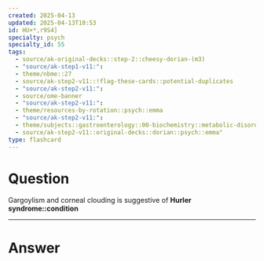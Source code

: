 ```yaml
---
created: 2025-04-13
updated: 2025-04-13T10:53
id: HU+*,r9S4]
specialty: psych
specialty_id: 55
tags:
  - source/ak-original-decks::step-2::cheesy-dorian-(m3)
  - "source/ak-step1-v11:": 
  - theme/nbme::27
  - source/ak-step2-v11::!flag-these-cards::potential-duplicates
  - "source/ak-step2-v11:": 
  - source/ome-banner
  - "source/ak-step2-v11:": 
  - theme/resources-by-rotation::psych::emma
  - "source/ak-step2-v11:": 
  - theme/subjects::gastroenterology::00-biochemistry::metabolic-disorders::lysosomal-storage-disease::hurler
  - source/ak-step2-v11::original-decks::dorian::psych::emma"
type: flashcard
---
```


# Question
Gargoylism and corneal clouding is suggestive of **Hurler syndrome::condition**

---

# Answer
